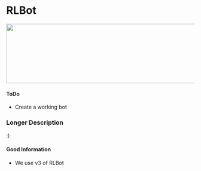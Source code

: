 # RLBot

<p align="center">
  <img width="512" height="158" src="https://github.com/drssoccer55/RLBot/blob/master/images/RLBot.png">
</p>

#### ToDo
- Create a working bot

### Longer Description
:)

#### Good Information
 - We use v3 of RLBot

